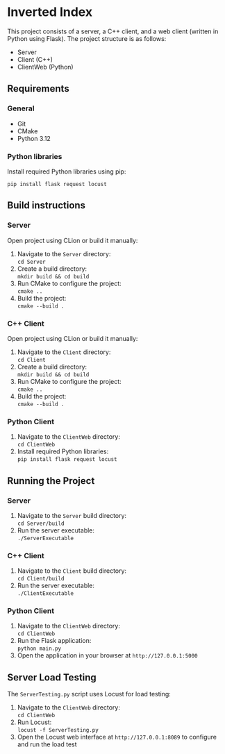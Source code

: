 # Inverted Index
This project consists of a server, a C++ client, and a web client (written in Python using Flask). The project structure is as follows:
- Server
- Client (C++)
- ClientWeb (Python)
## Requirements
### General
- Git
- CMake
- Python 3.12
### Python libraries
Install required Python libraries using pip:

`pip install flask request locust`

## Build instructions
### Server
Open project using CLion or build it manually:
1. Navigate to the `Server` directory: <br/>`cd Server`
2. Create a build directory: <br/>`mkdir build && cd build`
3. Run CMake to configure the project: <br/>`cmake ..`
4. Build the project: <br/>`cmake --build .`
### C++ Client
Open project using CLion or build it manually:
1. Navigate to the `Client` directory: <br/>`cd Client`
2. Create a build directory: <br/>`mkdir build && cd build`
3. Run CMake to configure the project: <br/>`cmake ..`
4. Build the project: <br/>`cmake --build .`
### Python Client
1. Navigate to the `ClientWeb` directory: <br/>`cd ClientWeb`
2. Install required Python libraries: <br/>`pip install flask request locust`
## Running the Project
### Server
1. Navigate to the `Server` build directory: <br/>`cd Server/build`
2. Run the server executable: <br/>`./ServerExecutable`
### C++ Client
1. Navigate to the `Client` build directory: <br/>`cd Client/build`
2. Run the server executable: <br/>`./ClientExecutable`
### Python Client
1. Navigate to the `ClientWeb` directory: <br/>`cd ClientWeb`
2. Run the Flask application: <br/>`python main.py`
3. Open the application in your browser at `http://127.0.0.1:5000`
## Server Load Testing
The `ServerTesting.py` script uses Locust for load testing:
1. Navigate to the `ClientWeb` directory: <br/>`cd ClientWeb`
2. Run Locust: <br/>`locust -f ServerTesting.py`
3. Open the Locust web interface at `http://127.0.0.1:8089` to configure and run the load test
